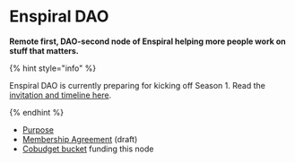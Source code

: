 # Enspiral DAO

**Remote first, DAO-second node of Enspiral helping more people work on stuff that matters.**

{% hint style="info" %}

Enspiral DAO is currently preparing for kicking off Season 1. Read the [invitation and timeline here](https://docs.google.com/document/d/1zBXIHqVP84bNT-MXdI2OuGK4IBwLvX-smbYiEcrMtDs/edit#heading=h.nls0taafpa3n
).

{% endhint %}

- [Purpose](https://docs.google.com/document/d/1q7F62PvNkxMui7TX2SxEGR1XqC4FMs4U_mKYMtqhM7s/edit#)
- [Membership Agreement](https://docs.google.com/document/d/1679w9kRRCPcUWzlJaEVGn39xfAuKhRQKmu7v6jEeZ7k/edit#heading=h.nls0taafpa3n) (draft)
- [Cobudget bucket](https://cobudget.com/enspiral/funding-round-2022/cl91zp3pi031909jq2t81sugm) funding this node